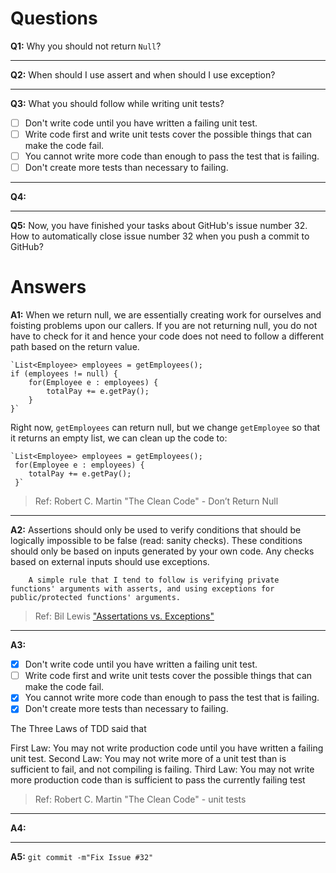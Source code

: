 # Questions

**Q1:** Why you should not return `Null`?

---
**Q2:** When should I use assert and when should I use exception?

---
**Q3:** What you should follow while writing unit tests?

- [ ] Don't write code until you have written a failing unit test.
- [ ] Write code first and write unit tests cover the possible things that can make the code fail. 
- [ ] You cannot write more code than enough to pass the test that is failing.
- [ ] Don't create more tests than necessary to failing.

---
**Q4:**

---
**Q5:** Now, you have finished your tasks about GitHub's issue number 32. 
How to automatically close issue number 32 when you push a commit to GitHub?


# Answers
**A1:** When we return null, we are essentially creating work for ourselves and 
foisting problems upon our callers. If you are not returning null, you do not 
have to check for it and hence your code does not need to follow a different path 
based on the return value. 

    `List<Employee> employees = getEmployees(); 
    if (employees != null) {  
        for(Employee e : employees) {    
            totalPay += e.getPay(); 
        } 
    }`
    
Right now, `getEmployees` can return null, but we change `getEmployee` 
so that it returns an empty list, we can clean up the code to:

    `List<Employee> employees = getEmployees(); 
     for(Employee e : employees) {    
        totalPay += e.getPay(); 
     }`
     
> Ref: Robert C. Martin "The Clean Code" - Don’t Return Null

---
**A2:** Assertions should only be used to verify conditions that should be logically 
impossible to be false (read: sanity checks). These conditions should only be based 
on inputs generated by your own code. Any checks based on external inputs should use exceptions.
        
        A simple rule that I tend to follow is verifying private functions' arguments with asserts, and using exceptions for public/protected functions' arguments.
> Ref: Bil Lewis ["Assertations vs. Exceptions"](http://www.drdobbs.com/jvm/assertations-vs-exceptions/228701655)
---
**A3:**
- [x] Don't write code until you have written a failing unit test.
- [ ] Write code first and write unit tests cover the possible things that can make the code fail. 
- [x] You cannot write more code than enough to pass the test that is failing.
- [x] Don't create more tests than necessary to failing.

The Three Laws of TDD said that

First Law: You may not write production code until you have written a failing unit test.
Second Law: You may not write more of a unit test than is sufficient to fail, and not compiling is failing.
Third Law: You may not write more production code than is sufficient to pass the currently failing test

> Ref: Robert C. Martin "The Clean Code" - unit tests
---
**A4:**

---
**A5:** `git commit -m"Fix Issue #32"`
    
    

